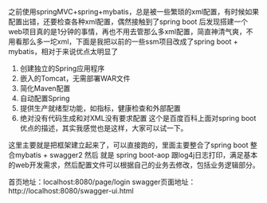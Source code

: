    之前使用springMVC+spring+mybatis，总是被一些繁琐的xml配置，有时候如果配置出错，还要检查各种xml配置，偶然接触到了spring boot 后发现搭建一个web项目真的是1分钟的事情，再也不用去管那么多xml配置，简直神清气爽，不用看那么多一坨xml，下面是我把以前的一些ssm项目改成了spring boot + mybatis，相对于来说优点太明显了

1. 创建独立的Spring应用程序
2. 嵌入的Tomcat，无需部署WAR文件
3. 简化Maven配置
4. 自动配置Spring
5. 提供生产就绪型功能，如指标，健康检查和外部配置
6. 绝对没有代码生成和对XML没有要求配置
这个是百度百科上面对spring boot 优点的描述，其实我感觉也是这样，大家可以试一下。

这里主要就是把框架建立起来了，可以直接跑的，里面主要整合了spring boot 整合mybatis + swagger2 然后 就是 spring boot-aop 跟log4j日志打印，满足基本的web开发需求，然后配置文件可以根据自己的业务去修改，包括业务逻辑部分。


首页地址：localhost:8080/page/login
swagger页面地址： http://localhost:8080/swagger-ui.html
